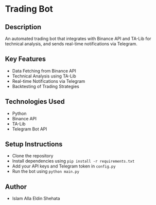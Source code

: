# Trading Bot

## Description
An automated trading bot that integrates with Binance API and TA-Lib for technical analysis, and sends real-time notifications via Telegram.

## Key Features
- Data Fetching from Binance API
- Technical Analysis using TA-Lib
- Real-time Notifications via Telegram
- Backtesting of Trading Strategies

## Technologies Used
- Python
- Binance API
- TA-Lib
- Telegram Bot API

## Setup Instructions
- Clone the repository
- Install dependencies using `pip install -r requirements.txt`
- Add your API keys and Telegram token in `config.py`
- Run the bot using `python main.py`

## Author
- Islam Alla Eldin Shehata

